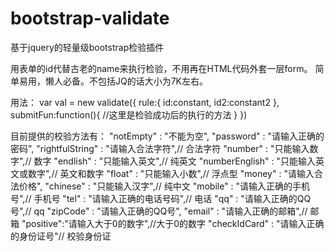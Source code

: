 # bootstrap-validate
基于jquery的轻量级bootstrap检验插件

用表单的id代替古老的name来执行检验，不用再在HTML代码外套一层form。
简单易用，懒人必备。不包括JQ的话大小为7K左右。

用法：
var val = new validate({
  rule:{
  id:constant,
  id2:constant2
  },
  submitFun:function(){
    //这里是检验成功后的执行的方法
  }
})

目前提供的校验方法有：
	"notEmpty" : "不能为空",
	"password" : "请输入正确的密码",
	"rightfulString" : "请输入合法字符",// 合法字符
	"number" : "只能输入数字",// 数字
	"endlish" : "只能输入英文",// 纯英文
	"numberEnglish" : "只能输入英文或数字",// 英文和数字
	"float" : "只能输入小数",// 浮点型
	"money" : "请输入合法价格",
	"chinese" : "只能输入汉字",// 纯中文
	"mobile" : "请输入正确的手机号",// 手机号
	"tel" : "请输入正确的电话号码",// 电话
	"qq" : "请输入正确的QQ号",// qq
	"zipCode" : "请输入正确的QQ号",
	"email" : "请输入正确的邮箱",// 邮箱
	"positive":"请输入大于0的数字",//大于0的数字
	"checkIdCard" : "请输入正确的身份证号"// 校验身份证
